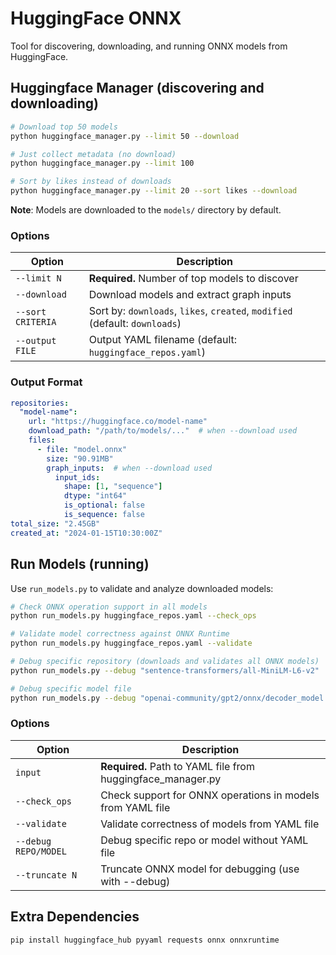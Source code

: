# HuggingFace ONNX

Tool for discovering, downloading, and running ONNX models from HuggingFace.

## Huggingface Manager (discovering and downloading)

```bash
# Download top 50 models
python huggingface_manager.py --limit 50 --download

# Just collect metadata (no download)
python huggingface_manager.py --limit 100

# Sort by likes instead of downloads
python huggingface_manager.py --limit 20 --sort likes --download
```

**Note**: Models are downloaded to the `models/` directory by default.

### Options

| Option | Description |
|--------|-------------|
| `--limit N` | **Required.** Number of top models to discover |
| `--download` | Download models and extract graph inputs |
| `--sort CRITERIA` | Sort by: `downloads`, `likes`, `created`, `modified` (default: `downloads`) |
| `--output FILE` | Output YAML filename (default: `huggingface_repos.yaml`) |

### Output Format

```yaml
repositories:
  "model-name":
    url: "https://huggingface.co/model-name"
    download_path: "/path/to/models/..."  # when --download used
    files:
      - file: "model.onnx"
        size: "90.91MB"
        graph_inputs:  # when --download used
          input_ids:
            shape: [1, "sequence"]
            dtype: "int64"
            is_optional: false
            is_sequence: false
total_size: "2.45GB"
created_at: "2024-01-15T10:30:00Z"
```

## Run Models (running)

Use `run_models.py` to validate and analyze downloaded models:

```bash
# Check ONNX operation support in all models
python run_models.py huggingface_repos.yaml --check_ops

# Validate model correctness against ONNX Runtime
python run_models.py huggingface_repos.yaml --validate

# Debug specific repository (downloads and validates all ONNX models)
python run_models.py --debug "sentence-transformers/all-MiniLM-L6-v2"

# Debug specific model file
python run_models.py --debug "openai-community/gpt2/onnx/decoder_model.onnx"
```

### Options

| Option | Description |
|--------|-------------|
| `input` | **Required.** Path to YAML file from huggingface_manager.py |
| `--check_ops` | Check support for ONNX operations in models from YAML file |
| `--validate` | Validate correctness of models from YAML file |
| `--debug REPO/MODEL` | Debug specific repo or model without YAML file |
| `--truncate N` | Truncate ONNX model for debugging (use with --debug) |

## Extra Dependencies

```bash
pip install huggingface_hub pyyaml requests onnx onnxruntime
```